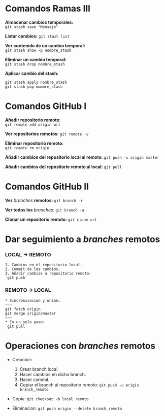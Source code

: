 # **Comandos Ramas III**
  **Almacenar cambios temporales:**  
  `git stash save "Mensaje"`    

  **Listar cambios:**
  `git stash list`    

  **Ver contenido de un cambio temporal:**  
  `git stash show -p nombre_stash`    

  **Eliminar un cambio temporal:**  
  `git stash drop nombre_stash`   

  **Aplicar cambio del stash:**
  ~~~
  git stash apply nombre_stash
  git stash pop nombre_stash
  ~~~   

# **Comandos GitHub I**
  **Añadir repositorio remoto:**  
  `git remote add origin url`   

  **Ver repositorios remotos:**
  `git remote -v`   

  **Eliminar repositorio remoto:**  
  `git remote rm origin`    

  **Añadir cambios del repositorio local al remoto:**
  `git push -u origin master`   

  **Añadir cambios del repositorio remoto al local:**
  `git pull`    

# **Comandos GitHub II**  
  **Ver** *branches* **remotos:**
  `git branch -r`   

  **Ver todos los** *branches:*
  `git branch -a`   

  **Clonar un repositorio remoto:**
  `git clone url`   

# **Dar seguimiento a** *branches* **remotos**  
### LOCAL -> REMOTO
    1. Cambios en el repositorio local.
    2. Commit de los cambios.
    3. Añadir cambios a repositorio remoto:
    `git push`

### REMOTO -> LOCAL
    * Sincronización y unión:
    ~~~
    git fetch origin
    git merge origin/master
    ~~~
    * En un solo paso:
    `git pull`

# **Operaciones con** *branches* **remotos**  
  * Creación:
    1. Crear branch local.
    2. Hacer cambios en dicho branch.
    3. Hacer commit.
    4. Copiar el branch al repositorio remoto:
    `git push -u origin branch_remoto`

  * Copia:
  `git checkout -b local remoto`    

  * Eliminacion:
  `git push origin --delete branch_remoto`
